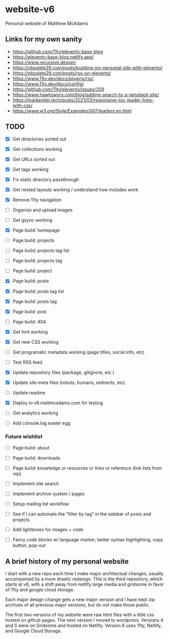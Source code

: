 # website-v6

Personal website of Matthew McAdams

## Links for my own sanity

- https://github.com/11ty/eleventy-base-blog
- https://eleventy-base-blog.netlify.app/
- https://www.recursive.design/
- https://obsolete29.com/posts/building-my-personal-site-with-eleventy/
- https://obsolete29.com/posts/rss-on-eleventy/
- https://www.11ty.dev/docs/plugins/rss/
- https://www.11ty.dev/docs/config/
- https://github.com/11ty/eleventy/issues/259
- https://www.hawksworx.com/blog/adding-search-to-a-jamstack-site/
- https://markentier.tech/posts/2021/03/responsive-toc-leader-lines-with-css/
- https://www.w3.org/Style/Examples/007/leaders.en.html

## TODO

- [x] Get directories sorted out
- [x] Get collections working
- [x] Get URLs sorted out
- [x] Get tags working

- [x] Fix static directory passthrough
- [x] Get nested layouts working / understand how includes work
- [x] Remove 11ty navigation

- [ ] Organize and upload images
- [ ] Get gsync working

- [x] Page build: homepage
- [ ] Page build: projects
- [ ] Page build: projects tag list
- [ ] Page build: projects tag
- [ ] Page build: project
- [x] Page build: posts
- [x] Page build: posts tag list
- [x] Page build: posts tag
- [x] Page build: post
- [ ] Page build: 404

- [x] Get font working
- [x] Get new CSS working
- [ ] Get programatic metadata working (page titles, social info, etc)
- [ ] Test RSS feed
- [x] Update repository files (package, gitignore, etc.)
- [x] Update site meta files (robots, humans, redirects, etc)
- [ ] Update readme
- [x] Deploy to v6.mattmcadams.com for testing
- [ ] Get analytics working
- [ ] Add console.log easter egg

### Future wishlist

- [ ] Page build: about
- [ ] Page build: downloads
- [ ] Page build: knowledge or resources or links or reference (link lists from ntp)

- [ ] Implement site search
- [ ] Implement archive system / pages
- [ ] Setup mailing list workflow
- [ ] See if I can automate the "filter by tag" in the sidebar of posts and projects
- [ ] Add lightboxes for images + code
- [ ] Fancy code blocks w/ language marker, better syntax highlighting, copy button, pop-out

## A brief history of my personal website

I start with a new repo each time I make major architectual changes, usually accompanied by a more drastic redesign. This is the third repository, which starts at v6, with a shift away from netlify large media and gridsome in favor of 11ty and google cloud storage.

Each major design change gets a new major version and I have kept zip archives of all previous major versions, but do not make those public.

The first two versions of my website were raw html files with a little css hosted on github pages. The next version I moved to wordpress. Versions 4 and 5 were on Gridsome and hosted on Netlify. Version 6 uses 11ty, Netlify, and Google Cloud Storage.
